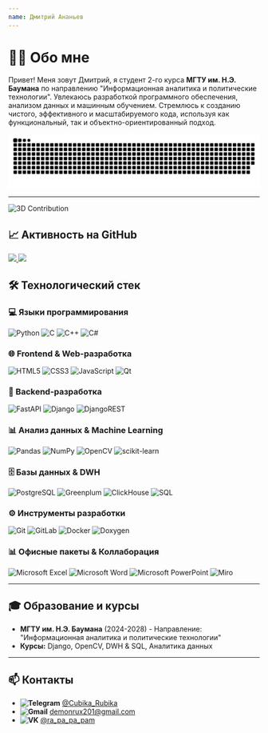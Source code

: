 ```yaml
---
name: Дмитрий Ананьев
---
```


# 👨‍💻 Обо мне

Привет! Меня зовут Дмитрий, я студент 2-го курса **МГТУ им. Н.Э. Баумана** по направлению "Информационная аналитика и политические технологии". Увлекаюсь разработкой программного обеспечения, анализом данных и машинным обучением. Стремлюсь к созданию чистого, эффективного и масштабируемого кода, используя как функциональный, так и объектно-ориентированный подход.

![Snake animation](https://raw.githubusercontent.com/platane/platane/output/github-contribution-grid-snake.svg)

---

<!-- 3D-статистика -->
![3D Contribution](https://github.com/Demonrux/Demonrux/blob/main/profile-3d-contrib/profile-night-rainbow.svg)

## 📈 Активность на GitHub

<!-- Статистика добавляется автоматически сервисом github-readme-stats -->
<a href="https://github.com/Demonrux">
  <img height="165em" src="https://github-readme-stats.vercel.app/api?username=Demonrux&show_icons=true&theme=radical&hide_border=true&count_private=true&include_all_commits=true" />
  <img height="165em" src="https://github-readme-stats.vercel.app/api/top-langs/?username=Demonrux&layout=compact&theme=radical&hide_border=true&langs_count=8" />
</a>

## 🛠 Технологический стек

### **💻 Языки программирования**
![Python](https://img.shields.io/badge/Python-3776AB?style=for-the-badge&logo=python&logoColor=white)
![C](https://img.shields.io/badge/C-A8B9CC?style=for-the-badge&logo=c&logoColor=black)
![C++](https://img.shields.io/badge/C++-00599C?style=for-the-badge&logo=c%2B%2B&logoColor=white)
![C#](https://img.shields.io/badge/C%23-239120?style=for-the-badge&logo=c-sharp&logoColor=white)

### **🌐 Frontend & Web-разработка**
![HTML5](https://img.shields.io/badge/HTML5-E34F26?style=for-the-badge&logo=html5&logoColor=white)
![CSS3](https://img.shields.io/badge/CSS3-1572B6?style=for-the-badge&logo=css3&logoColor=white)
![JavaScript](https://img.shields.io/badge/JavaScript-F7DF1E?style=for-the-badge&logo=javascript&logoColor=black)
![Qt](https://img.shields.io/badge/Qt-41CD52?style=for-the-badge&logo=qt&logoColor=white)

### **🧪 Backend-разработка**
![FastAPI](https://img.shields.io/badge/FastAPI-009688?style=for-the-badge&logo=FastAPI&logoColor=white)
![Django](https://img.shields.io/badge/Django-092E20?style=for-the-badge&logo=django&logoColor=white)
![DjangoREST](https://img.shields.io/badge/Django%20REST-ff1709?style=for-the-badge&logo=django&logoColor=white)

### **📊 Анализ данных & Machine Learning**
![Pandas](https://img.shields.io/badge/Pandas-2C2D72?style=for-the-badge&logo=pandas&logoColor=white)
![NumPy](https://img.shields.io/badge/NumPy-013243?style=for-the-badge&logo=numpy&logoColor=white)
![OpenCV](https://img.shields.io/badge/OpenCV-5C3EE8?style=for-the-badge&logo=OpenCV&logoColor=white)
![scikit-learn](https://img.shields.io/badge/scikit--learn-F7931E?style=for-the-badge&logo=scikit-learn&logoColor=white)

### **🗄️ Базы данных & DWH**
![PostgreSQL](https://img.shields.io/badge/PostgreSQL-316192?style=for-the-badge&logo=postgresql&logoColor=white)
![Greenplum](https://img.shields.io/badge/Greenplum-00A98F?style=for-the-badge&logo=greenplum&logoColor=white)
![ClickHouse](https://img.shields.io/badge/ClickHouse-FFCC01?style=for-the-badge&logo=clickhouse&logoColor=black)
![SQL](https://img.shields.io/badge/SQL-4479A1?style=for-the-badge&logo=sql&logoColor=white)

### **⚙️ Инструменты разработки**
![Git](https://img.shields.io/badge/Git-F05032?style=for-the-badge&logo=git&logoColor=white)
![GitLab](https://img.shields.io/badge/GitLab-FCA121?style=for-the-badge&logo=gitlab&logoColor=white)
![Docker](https://img.shields.io/badge/Docker-2496ED?style=for-the-badge&logo=docker&logoColor=white)
![Doxygen](https://img.shields.io/badge/Doxygen-29C4BF?style=for-the-badge&logo=doxygen&logoColor=white)

### **📊 Офисные пакеты & Коллаборация**
![Microsoft Excel](https://img.shields.io/badge/Microsoft_Excel-217346?style=for-the-badge&logo=microsoftexcel&logoColor=white)
![Microsoft Word](https://img.shields.io/badge/Microsoft_Word-2B579A?style=for-the-badge&logo=microsoftword&logoColor=white)
![Microsoft PowerPoint](https://img.shields.io/badge/Microsoft_PowerPoint-B7472A?style=for-the-badge&logo=microsoftpowerpoint&logoColor=white)
![Miro](https://img.shields.io/badge/Miro-050038?style=for-the-badge&logo=miro&logoColor=white)

---

## 🎓 Образование и курсы

*   **МГТУ им. Н.Э. Баумана** (2024-2028) - Направление: "Информационная аналитика и политические технологии"
*   **Курсы:** Django, OpenCV, DWH & SQL, Аналитика данных

---

## 📫 Контакты

*   **![Telegram](https://img.shields.io/badge/Telegram-26A5E4?style=flat-square&logo=telegram&logoColor=white)** [@Cubika_Rubika](https://t.me/Cubika_Rubika)
*   **![Gmail](https://img.shields.io/badge/Gmail-D14836?style=flat-square&logo=gmail&logoColor=white)** [demonrux201@gmail.com](mailto:demonrux201@gmail.com)
*   **![VK](https://img.shields.io/badge/VK-0077FF?style=flat-square&logo=vk&logoColor=white)** [@ra_pa_pa_pam](https://vk.com/ra_pa_pa_pam)
